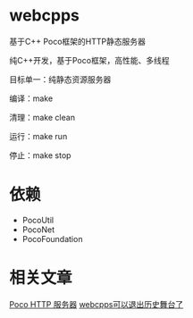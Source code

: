# webcpps
基于C++ Poco框架的HTTP静态服务器

纯C++开发，基于Poco框架，高性能、多线程

目标单一：纯静态资源服务器

编译：make

清理：make clean

运行：make run

停止：make stop

# 依赖
* PocoUtil 
* PocoNet 
* PocoFoundation

# 相关文章
[Poco HTTP 服务器](http://www.webcpp.net/blog/set/6.html)
[webcpps可以退出历史舞台了](http://www.webcpp.net/blog/post/92.html)
